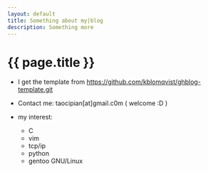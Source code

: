 ```yaml
---
layout: default
title: Something about my|blog
description: Something more
---
```


{{ page.title }}
================

* I get the template from https://github.com/kblomqvist/ghblog-template.git 

* Contact me: taocipian[at]gmail.c0m ( welcome :D )

* my interest:
    * C 
    * vim
    * tcp/ip
    * python
    * gentoo GNU/Linux
